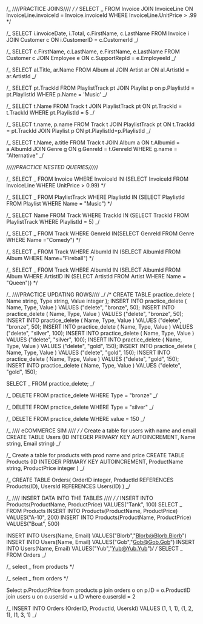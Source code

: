/_ ////PRACTICE JOINS//// _/
/_ SELECT _ FROM
Invoice
JOIN InvoiceLine ON InvoiceLine.invoiceId = Invoice.invoiceId
WHERE InvoiceLine.UnitPrice > .99 \*/

/_ SELECT i.invoiceDate, i.Total, c.FirstName, c.LastName
FROM Invoice i
JOIN Customer c ON i.CustomerID = c.CustomerId
_/

/_ SELECT c.FirstName, c.LastName, e.FirstName, e.LastName
FROM Customer c
JOIN Employee e ON c.SupportRepId = e.EmployeeId _/

/_ SELECT al.Title, ar.Name
FROM Album al
JOIN Artist ar ON al.ArtistId = ar.ArtistId _/

/_ SELECT pt.TrackId
FROM PlaylistTrack pt
JOIN Playlist p on p.PlaylistId = pt.PlaylistId
WHERE p.Name = 'Music' _/

/_ SELECT t.Name
FROM Track t
JOIN PlaylistTrack pt ON pt.TrackId = t.TrackId
WHERE pt.PlaylistId = 5 _/

/_ SELECT t.name, p.name
FROM Track t
JOIN PlaylistTrack pt ON t.TrackId = pt.TrackId
JOIN Playlist p ON pt.PlaylistId=p.PlaylistId _/

/_ SELECT t.Name, a.title
FROM Track t
JOIN Album a ON t.Albumid = a.AlbumId
JOIN Genre g ON g.GenreId = t.GenreId
WHERE g.name = "Alternative" _/

/_////PRACTICE NESTED QUERIES////_/

/_ SELECT _ FROM Invoice
WHERE InvoiceId IN (SELECT InvoiceId FROM InvoiceLine WHERE UnitPrice > 0.99) \*/

/_ SELECT _
FROM PlaylistTrack
WHERE PlaylistId IN (SELECT PlaylistId FROM Playlist WHERE Name = "Music") \*/

/_ SELECT Name
FROM Track
WHERE TrackId IN (SELECT TrackId FROM PlaylistTrack WHERE PlaylistId = 5) _/

/_ SELECT _
FROM Track
WHERE GenreId IN(SELECT GenreId FROM Genre WHERE Name ="Comedy") \*/

/_ SELECT _
FROM Track
WHERE AlbumId IN (SELECT AlbumId FROM Album WHERE Name="Fireball") \*/

/_ SELECT _
FROM Track
WHERE AlbumId IN (SELECT AlbumId FROM Album WHERE ArtistID IN
(SELECT ArtistId FROM Artist WHERE Name = "Queen")) \*/

/_ ////PRACTICE UPDATING ROWS//// _/
/\* CREATE TABLE practice_delete ( Name string, Type string, Value integer );
INSERT INTO practice_delete ( Name, Type, Value ) VALUES ("delete", "bronze", 50);
INSERT INTO practice_delete ( Name, Type, Value ) VALUES ("delete", "bronze", 50);
INSERT INTO practice_delete ( Name, Type, Value ) VALUES ("delete", "bronze", 50);
INSERT INTO practice_delete ( Name, Type, Value ) VALUES ("delete", "silver", 100);
INSERT INTO practice_delete ( Name, Type, Value ) VALUES ("delete", "silver", 100);
INSERT INTO practice_delete ( Name, Type, Value ) VALUES ("delete", "gold", 150);
INSERT INTO practice_delete ( Name, Type, Value ) VALUES ("delete", "gold", 150);
INSERT INTO practice_delete ( Name, Type, Value ) VALUES ("delete", "gold", 150);
INSERT INTO practice_delete ( Name, Type, Value ) VALUES ("delete", "gold", 150);

SELECT _ FROM practice_delete; _/

/_ DELETE FROM practice_delete WHERE Type = "bronze" _/

/_ DELETE FROM practice_delete WHERE Type = "silver" _/

/_ DELETE FROM practice_delete WHERE value = 150 _/

/_ //// eCOMMERCE SIM //// _/
/_ Create a table for users with name and email
CREATE TABLE Users
(ID INTEGER PRIMARY KEY AUTOINCREMENT,
Name string,
Email string) _/

/_ Create a table for products with prod name and price
CREATE TABLE Products
(ID INTEGER PRIMARY KEY AUTOINCREMENT,
ProductName string,
ProductPrice integer ) _/

/_ CREATE TABLE Orders(
OrderID integer,
ProductId REFERENCES Products(ID),
UsersId REFERENCES Users(ID) ) _/

/_ //// INSERT DATA INTO THE TABLES //// _/
/_ INSERT INTO Products(ProductName, ProductPrice)
VALUES("Tank", 100)
SELECT _ FROM Products
INSERT INTO Products(ProductName, ProductPrice)
VALUES("A-10", 200)
INSERT INTO Products(ProductName, ProductPrice)
VALUES("Boat", 500)

INSERT INTO Users(Name, Email)
VALUES("Blorb","Blorb@Blorb.Blorb")
INSERT INTO Users(Name, Email)
VALUES("Gob","Gob@Gob.Gob")
INSERT INTO Users(Name, Email)
VALUES("Yub","Yub@Yub.Yub")_/
/_ SELECT _ FROM Orders _/

/_ select _ from products \*/

/_ select _ from orders \*/

Select p.ProductPrice from products p join orders o on p.ID = o.ProductID join users u on o.usersid = u.ID where o.usersId = 2

/_ INSERT INTO Orders (OrderID, ProductId, UsersId)
VALUES (1, 1, 1),
(1, 2, 1),
(1, 3, 1) _/
